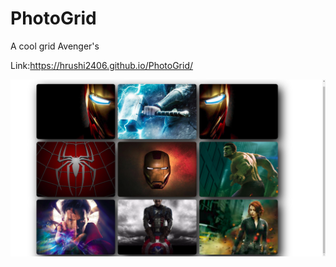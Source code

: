 # PhotoGrid

A cool grid Avenger's 

Link:https://hrushi2406.github.io/PhotoGrid/

![imagepreview](https://raw.githubusercontent.com/Hrushi2406/PhotoGrid/master/images/Screenshot%20from%202019-06-14%2021-05-49.png)

